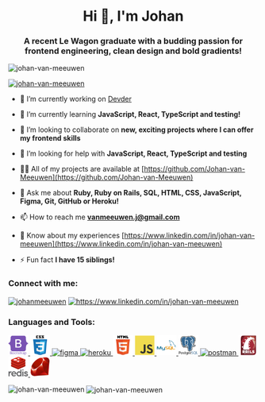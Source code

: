 <h1 align="center">Hi 👋, I'm Johan</h1>
<h3 align="center">A recent Le Wagon graduate with a budding passion for frontend engineering, clean design and bold gradients!</h3>

<p align="left"> <img src="https://komarev.com/ghpvc/?username=johan-van-meeuwen&label=Profile%20views&color=0e75b6&style=flat" alt="johan-van-meeuwen" /> </p>

<p align="left"> <a href="https://github.com/ryo-ma/github-profile-trophy"><img src="https://github-profile-trophy.vercel.app/?username=johan-van-meeuwen" alt="johan-van-meeuwen" /></a> </p>

- 🔭 I’m currently working on [Devder](https://github.com/DUBIHUBI/devder)

- 🌱 I’m currently learning **JavaScript, React, TypeScript and testing!**

- 👯 I’m looking to collaborate on **new, exciting projects where I can offer my frontend skills**

- 🤝 I’m looking for help with **JavaScript, React, TypeScript and testing**

- 👨‍💻 All of my projects are available at [https://github.com/Johan-van-Meeuwen](https://github.com/Johan-van-Meeuwen)

- 💬 Ask me about **Ruby, Ruby on Rails, SQL, HTML, CSS, JavaScript, Figma, Git, GitHub or Heroku!**

- 📫 How to reach me **vanmeeuwen.j@gmail.com**

- 📄 Know about my experiences [https://www.linkedin.com/in/johan-van-meeuwen](https://www.linkedin.com/in/johan-van-meeuwen)

- ⚡ Fun fact **I have 15 siblings!**

<h3 align="left">Connect with me:</h3>
<p align="left">
<a href="https://twitter.com/johanmeeuwen" target="blank"><img align="center" src="https://raw.githubusercontent.com/rahuldkjain/github-profile-readme-generator/master/src/images/icons/Social/twitter.svg" alt="johanmeeuwen" height="30" width="40" /></a>
<a href="https://linkedin.com/in/https://www.linkedin.com/in/johan-van-meeuwen" target="blank"><img align="center" src="https://raw.githubusercontent.com/rahuldkjain/github-profile-readme-generator/master/src/images/icons/Social/linked-in-alt.svg" alt="https://www.linkedin.com/in/johan-van-meeuwen" height="30" width="40" /></a>
</p>

<h3 align="left">Languages and Tools:</h3>
<p align="left"> <a href="https://getbootstrap.com" target="_blank" rel="noreferrer"> <img src="https://raw.githubusercontent.com/devicons/devicon/master/icons/bootstrap/bootstrap-plain-wordmark.svg" alt="bootstrap" width="40" height="40"/> </a> <a href="https://www.w3schools.com/css/" target="_blank" rel="noreferrer"> <img src="https://raw.githubusercontent.com/devicons/devicon/master/icons/css3/css3-original-wordmark.svg" alt="css3" width="40" height="40"/> </a> <a href="https://www.figma.com/" target="_blank" rel="noreferrer"> <img src="https://www.vectorlogo.zone/logos/figma/figma-icon.svg" alt="figma" width="40" height="40"/> </a> <a href="https://heroku.com" target="_blank" rel="noreferrer"> <img src="https://www.vectorlogo.zone/logos/heroku/heroku-icon.svg" alt="heroku" width="40" height="40"/> </a> <a href="https://www.w3.org/html/" target="_blank" rel="noreferrer"> <img src="https://raw.githubusercontent.com/devicons/devicon/master/icons/html5/html5-original-wordmark.svg" alt="html5" width="40" height="40"/> </a> <a href="https://developer.mozilla.org/en-US/docs/Web/JavaScript" target="_blank" rel="noreferrer"> <img src="https://raw.githubusercontent.com/devicons/devicon/master/icons/javascript/javascript-original.svg" alt="javascript" width="40" height="40"/> </a> <a href="https://www.mysql.com/" target="_blank" rel="noreferrer"> <img src="https://raw.githubusercontent.com/devicons/devicon/master/icons/mysql/mysql-original-wordmark.svg" alt="mysql" width="40" height="40"/> </a> <a href="https://www.postgresql.org" target="_blank" rel="noreferrer"> <img src="https://raw.githubusercontent.com/devicons/devicon/master/icons/postgresql/postgresql-original-wordmark.svg" alt="postgresql" width="40" height="40"/> </a> <a href="https://postman.com" target="_blank" rel="noreferrer"> <img src="https://www.vectorlogo.zone/logos/getpostman/getpostman-icon.svg" alt="postman" width="40" height="40"/> </a> <a href="https://rubyonrails.org" target="_blank" rel="noreferrer"> <img src="https://raw.githubusercontent.com/devicons/devicon/master/icons/rails/rails-original-wordmark.svg" alt="rails" width="40" height="40"/> </a> <a href="https://redis.io" target="_blank" rel="noreferrer"> <img src="https://raw.githubusercontent.com/devicons/devicon/master/icons/redis/redis-original-wordmark.svg" alt="redis" width="40" height="40"/> </a> <a href="https://www.ruby-lang.org/en/" target="_blank" rel="noreferrer"> <img src="https://raw.githubusercontent.com/devicons/devicon/master/icons/ruby/ruby-original.svg" alt="ruby" width="40" height="40"/> </a> </p>

<p><img align="left" src="https://github-readme-stats.vercel.app/api/top-langs?username=johan-van-meeuwen&show_icons=true&locale=en&layout=compact" alt="johan-van-meeuwen" /></p>

<p>&nbsp;<img align="center" src="https://github-readme-stats.vercel.app/api?username=johan-van-meeuwen&show_icons=true&locale=en" alt="johan-van-meeuwen" /></p>
